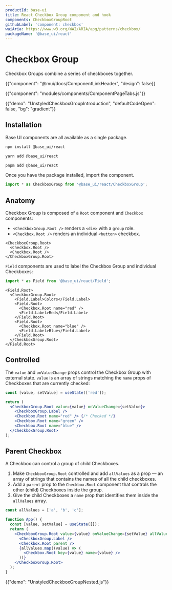```yaml
---
productId: base-ui
title: React Checkbox Group component and hook
components: CheckboxGroupRoot
githubLabel: 'component: checkbox'
waiAria: https://www.w3.org/WAI/ARIA/apg/patterns/checkbox/
packageName: '@base_ui/react'
---
```


# Checkbox Group

<p class="description">Checkbox Groups combine a series of checkboxes together.</p>

{{"component": "@mui/docs/ComponentLinkHeader", "design": false}}

{{"component": "modules/components/ComponentPageTabs.js"}}

{{"demo": "UnstyledCheckboxGroupIntroduction", "defaultCodeOpen": false, "bg": "gradient"}}

## Installation

Base UI components are all available as a single package.

<codeblock storageKey="package-manager">

```bash npm
npm install @base_ui/react
```

```bash yarn
yarn add @base_ui/react
```

```bash pnpm
pnpm add @base_ui/react
```

</codeblock>

Once you have the package installed, import the component.

```ts
import * as CheckboxGroup from '@base_ui/react/CheckboxGroup';
```

## Anatomy

Checkbox Group is composed of a `Root` component and `Checkbox` components:

- `<CheckboxGroup.Root />` renders a `<div>` with a `group` role.
- `<Checkbox.Root />` renders an individual `<button>` checkbox.

```tsx
<CheckboxGroup.Root>
  <Checkbox.Root />
  <Checkbox.Root />
</CheckboxGroup.Root>
```

`Field` components are used to label the Checkbox Group and individual Checkboxes:

```jsx
import * as Field from '@base_ui/react/Field';
```

```tsx
<Field.Root>
  <CheckboxGroup.Root>
    <Field.Label>Colors</Field.Label>
    <Field.Root>
      <Checkbox.Root name="red" />
      <Field.Label>Red</Field.Label>
    </Field.Root>
    <Field.Root>
      <Checkbox.Root name="blue" />
      <Field.Label>Blue</Field.Label>
    </Field.Root>
  </CheckboxGroup.Root>
</Field.Root>
```

## Controlled

The `value` and `onValueChange` props control the Checkbox Group with external state. `value` is an array of strings matching the `name` props of Checkboxes that are currently checked:

```jsx
const [value, setValue] = useState(['red']);

return (
  <CheckboxGroup.Root value={value} onValueChange={setValue}>
    <CheckboxGroup.Label />
    <Checkbox.Root name="red" /> {/* Checked */}
    <Checkbox.Root name="green" />
    <Checkbox.Root name="blue" />
  </CheckboxGroup.Root>
);
```

## Parent Checkbox

A Checkbox can control a group of child Checkboxes.

1. Make `CheckboxGroup.Root` controlled and add `allValues` as a prop — an array of strings that contains the names of all the child checkboxes.
2. Add a `parent` prop to the `Checkbox.Root` component that controls the other (child) Checkboxes inside the group.
3. Give the child Checkboxes a `name` prop that identifies them inside the `allValues` array.

```jsx
const allValues = ['a', 'b', 'c'];

function App() {
  const [value, setValue] = useState([]);
  return (
    <CheckboxGroup.Root value={value} onValueChange={setValue} allValues={allValues}>
      <CheckboxGroup.Label />
      <Checkbox.Root parent />
      {allValues.map((value) => (
        <Checkbox.Root key={value} name={value} />
      ))}
    </CheckboxGroup.Root>
  );
}
```

{{"demo": "UnstyledCheckboxGroupNested.js"}}
